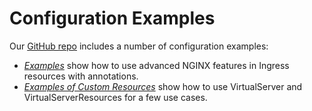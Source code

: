 # Configuration Examples

Our [GitHub repo](https://github.com/nginxinc/kubernetes-ingress) includes a number of configuration examples:
* [*Examples*](https://github.com/nginxinc/kubernetes-ingress/tree/v1.9.0/examples) show how to use advanced NGINX features in Ingress resources with annotations.
* [*Examples of Custom Resources*](https://github.com/nginxinc/kubernetes-ingress/tree/v1.9.0/examples-of-custom-resources) show how to use VirtualServer and VirtualServerResources for a few use cases.
